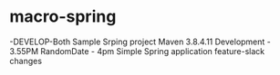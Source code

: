 # macro-spring 
-DEVELOP-Both
Sample Srping project
Maven 3.8.4.11
Development - 3.55PM
RandomDate - 4pm
Simple Spring application
feature-slack changes
